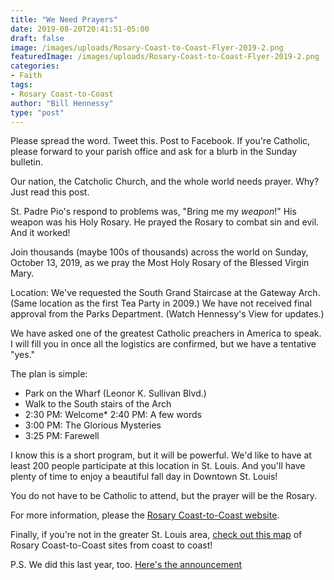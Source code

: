 ```yaml
---
title: "We Need Prayers"
date: 2019-08-20T20:41:51-05:00
draft: false
image: /images/uploads/Rosary-Coast-to-Coast-Flyer-2019-2.png
featuredImage: /images/uploads/Rosary-Coast-to-Coast-Flyer-2019-2.png
categories:
- Faith
tags:
- Rosary Coast-to-Coast
author: "Bill Hennessy"
type: "post"
---
```


Please spread the word. Tweet this. Post to Facebook. If you're Catholic, please forward to your parish office and ask for a blurb in the Sunday bulletin. 

Our nation, the Catcholic Church, and the whole world needs prayer. Why? Just read this post. 

St. Padre Pio's respond to problems was, "Bring me my *weapon*!" His weapon was his Holy Rosary. He prayed the Rosary to combat sin and evil. And it worked!

Join thousands (maybe 100s of thousands) across the world on Sunday, October 13, 2019, as we pray the Most Holy Rosary of the Blessed Virgin Mary. 

Location: We've requested the South Grand Staircase at the Gateway Arch. (Same location as the first Tea Party in 2009.) We have not received final approval from the Parks Department. (Watch Hennessy's View for updates.)

We have asked one of the greatest Catholic preachers in America to speak. I will fill you in once all the logistics are confirmed, but we have a tentative "yes." 

The plan is simple:

* Park on the Wharf (Leonor K. Sullivan Blvd.) 
* Walk to the South stairs of the Arch
* 2:30 PM: Welcome* 2:40 PM: A few words
* 3:00 PM: The Glorious Mysteries
* 3:25 PM: Farewell

I know this is a short program, but it will be powerful. We'd like to have at least 200 people participate at this location in St. Louis. And you'll have plenty of time to enjoy a beautiful fall day in Downtown St. Louis!

You do not have to be Catholic to attend, but the prayer will be the Rosary. 

For more information, please the [Rosary Coast-to-Coast website](https://rosarycoasttocoast.com/clarion-call-to-arms/).

Finally, if you're not in the greater St. Louis area, [check out this map](https://rosarycoasttocoast.com/rosary-coast-to-coast-map/) of Rosary Coast-to-Coast sites from coast to coast!

P.S. We did this last year, too. [Here's the announcement](https://www.hennessysview.com/2018/09/18/rosary-coast-to-coast-october-7-pray-for-america/)
